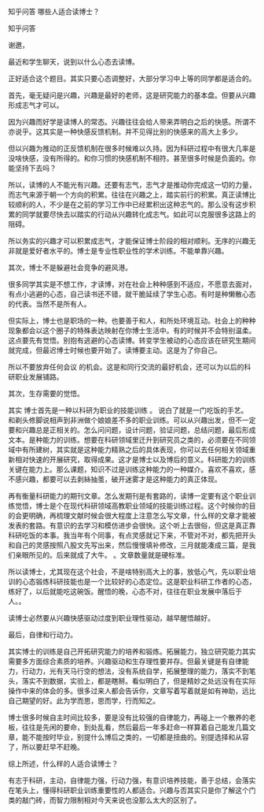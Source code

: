  
 知乎问答 哪些人适合读博士？ 
 
 
 
 
 
 知乎问答 
 
 

 

 谢邀， 

 最近和学生聊天，说到以什么心态去读博。 

 

 

 正好适合这个题目。其实只要心态调整好，大部分学习中上等的同学都是适合的。 

 

 

 首先，毫无疑问是兴趣，兴趣是最好的老师，这是研究能力的基本盘。但要从兴趣形成志气才可以。 

 因为兴趣而好学是读博人的常态。兴趣往往会给人带来弄明白之后的快感。所谓不亦说乎。这其实是一种快感反馈机制。并不见得比别的快感来的高大上多少。 

 但以兴趣为推动的正反馈机制在很多时候难以久持。因为科研过程中有很大几率是没啥快感，没有所得的。和你习惯的快感机制不相符。甚至很多时候是负面的。你能坚持下去吗？ 

 所以，读博的人不能光有兴趣。还要有志气，志气才是推动你完成这一切的力量，而志气来源于朝一个方向的积累。往往在兴趣之上，踏实前行的积累。真正读博比较顺利的人，不少是在之前的学习工作中已经累积出这种志气的。那么没有这步积累的同学就要尽快去以踏实的行动从兴趣转化成志气。如此可以克服很多这路上的阻碍。 

 所以务实的兴趣才可以积累成志气，才能保证博士阶段的相对顺利。无序的兴趣无非就是爱好者水平的。博士是专业性职业性的学术训练。不能单靠兴趣。 

 其次，博士不是躲避社会竞争的避风港。 

 很多同学其实是不想工作，才读博，对在社会上种种感到不适应，不愿意去面对，有点小逃避的心态，自己读书还不错，就干脆延续了学生心态。有时是种懒散心态的代表。当然不是所有人。 

 但实际上，博士也是职场的一种。也要善于和人，和所处环境互动。社会上的种种现象都会以这个圈子的特殊表达映射在你博士生活中。有的时候并不会特别温柔。这点要先有觉悟。别抱有逃避的心态读博。转变学生被动的心态应该在研究生期间就完成，但最迟博士时候也要开始了。读博要主动。这是为了你自己。 

 所以不要放弃任何会议 的机会。这是和同行交流的最好机会，还可以为以后的科研职业发展铺路。 

 其次，生存需要的觉悟。 

 其实 博士首先是一种以科研为职业的技能训练 。 说白了就是一门吃饭的手艺。 和剃头修脚说相声到非洲做个娘娘差不多的职业训练。可以从兴趣出发，但不一定要和兴趣总是正相关的。怎么问问题，设计问题，验证问题，总结问题，最后形成文本。是种能力的训练。想要在科研领域里迁升到研究员之类的，必须要在不同领域中有所建树，其实就是这种能力精熟之后的具体表现，你可以去任何相关领域重新相对快速的开展研究，取得成果。这才是博士以及博后的意义。科研能力的训练关键在能力上。那么课题，知识不过是训练这种能力的一种媒介。喜欢不喜欢，感不感兴趣，都要可以去剥絲抽茧，破开迷雾才是这种能力的真正体现。 

 再有衡量科研能力的期刊文章。怎么发期刊是有套路的，读博一定要有这个职业训练觉悟，博士是个在现代科研领域高教职业领域的技能训练过程。这个时候你的目的会更明确，再梳理文献时候会很大程度上注意怎么写文章，什么样的文章才能被发表的套路。有意识的去学习和模仿进步会很快。这个听上去很俗，但这是真正靠科研吃饭的本事。我当年有个同事，有点灵感就记下来，不管对不对，都先把开头和自己的灵感按照八股文先写出来，然后慢慢填补修改，三月就能凑成三篇，是我们亲眼所见的。后来就成了大牛。 。文章数量就是硬标准。 

 所以读博士，尤其现在这个社会，不是啥特别高大上的事，放低心气，先以职业培训的心态锻炼科研技能也是一个比较好的心态定位。这是职业科研工作者的心态，练好了，以后就能吃这碗饭。醒悟的晚，心态不对，往往在职业发展中落后于人。。 

 读博士必然要从兴趣快感驱动过度到职业理性驱动，越早醒悟越好。 

 最后，自律和行动力。 

 其实博士的训练是自己开拓研究能力的培养和锻炼。拓展能力，独立研究能力其实需要多方面综合素质的培养。兴趣驱动和生存理性要并存。但最关键是有自律能力，行动力，光有天马行空的想法，没有系统自学，拓展整理的能力，落实不到笔头，落实不到数据，实验上，都是瞎掰。看似明白了，但是精妙之处远没有在实际操作中来的体会的多。很多过来人都会告诉你，文章写着写着就是如有神助，远比自己期望的好。此为学而思，思而学，行而知之。 

 博士很多时候自主时间比较多，要是没有比较强的自律能力，再碰上一个散养的老板，往往是先闲的要命，到处乱看，然后最后一年多赶命一样算着自己能发几篇文章，能不能按时毕业，别提什么博后之类的，一切都是扭曲的。别提选择和从容了，所以要赶早不赶晚。 

 综上所述，什么样的人适合读博士？ 

 有志于科研，主动，自律能力强，行动力强，有意识培养技能，善于总结，会落实在笔头上，懂得科研职业训练重要性的人都适合。兴趣与否其实只是你了解这个门类的敲门砖，而智力限制相对今天来说也没那么太大的区别了。 